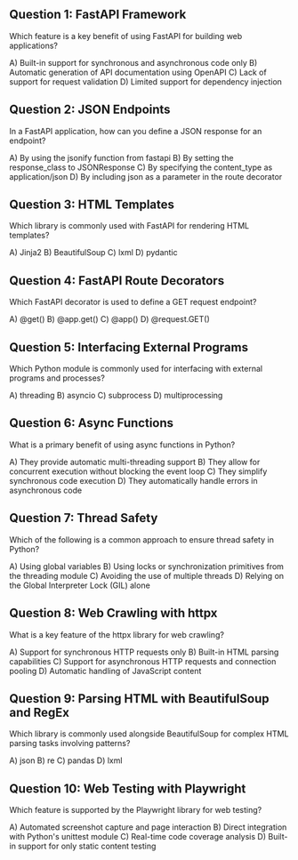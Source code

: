 
## Question 1: FastAPI Framework

Which feature is a key benefit of using FastAPI for building web applications?

A) Built-in support for synchronous and asynchronous code only
B) Automatic generation of API documentation using OpenAPI
C) Lack of support for request validation
D) Limited support for dependency injection


## Question 2: JSON Endpoints

In a FastAPI application, how can you define a JSON response for an endpoint?

A) By using the jsonify function from fastapi
B) By setting the response_class to JSONResponse
C) By specifying the content_type as application/json
D) By including json as a parameter in the route decorator


## Question 3: HTML Templates

Which library is commonly used with FastAPI for rendering HTML templates?

A) Jinja2
B) BeautifulSoup
C) lxml
D) pydantic


## Question 4: FastAPI Route Decorators

Which FastAPI decorator is used to define a GET request endpoint?

A) @get()
B) @app.get()
C) @app()
D) @request.GET()


## Question 5: Interfacing External Programs

Which Python module is commonly used for interfacing with external programs and processes?

A) threading
B) asyncio
C) subprocess
D) multiprocessing


## Question 6: Async Functions

What is a primary benefit of using async functions in Python?

A) They provide automatic multi-threading support
B) They allow for concurrent execution without blocking the event loop
C) They simplify synchronous code execution
D) They automatically handle errors in asynchronous code


## Question 7: Thread Safety

Which of the following is a common approach to ensure thread safety in Python?

A) Using global variables
B) Using locks or synchronization primitives from the threading module
C) Avoiding the use of multiple threads
D) Relying on the Global Interpreter Lock (GIL) alone

## Question 8: Web Crawling with httpx

What is a key feature of the httpx library for web crawling?

A) Support for synchronous HTTP requests only
B) Built-in HTML parsing capabilities
C) Support for asynchronous HTTP requests and connection pooling
D) Automatic handling of JavaScript content

## Question 9: Parsing HTML with BeautifulSoup and RegEx

Which library is commonly used alongside BeautifulSoup for complex HTML parsing tasks involving patterns?

A) json
B) re
C) pandas
D) lxml

## Question 10: Web Testing with Playwright

Which feature is supported by the Playwright library for web testing?

A) Automated screenshot capture and page interaction
B) Direct integration with Python's unittest module
C) Real-time code coverage analysis
D) Built-in support for only static content testing

